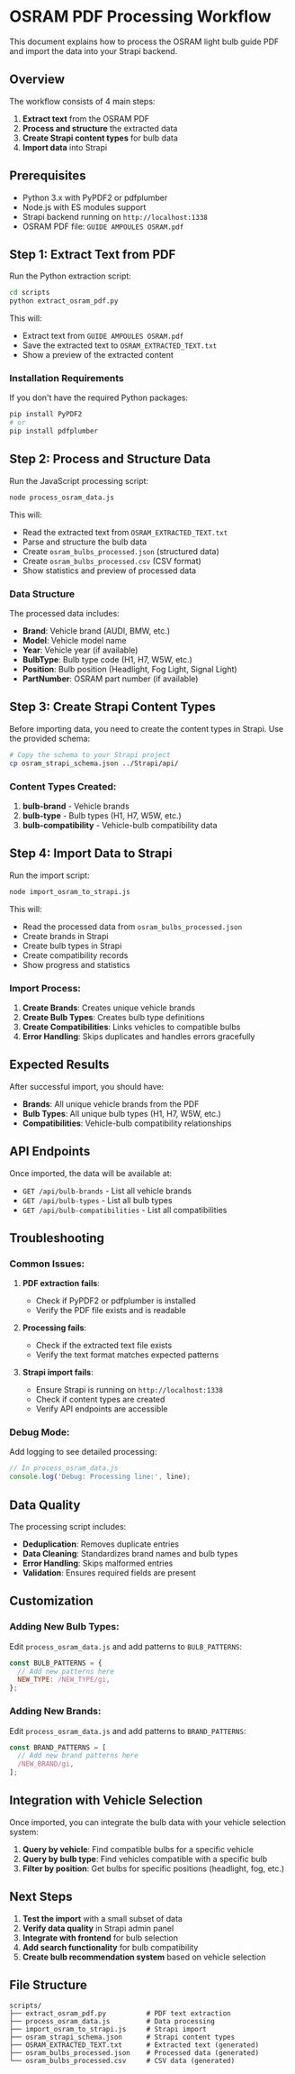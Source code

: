 # OSRAM PDF Processing Workflow

This document explains how to process the OSRAM light bulb guide PDF and import the data into your Strapi backend.

## Overview

The workflow consists of 4 main steps:
1. **Extract text** from the OSRAM PDF
2. **Process and structure** the extracted data
3. **Create Strapi content types** for bulb data
4. **Import data** into Strapi

## Prerequisites

- Python 3.x with PyPDF2 or pdfplumber
- Node.js with ES modules support
- Strapi backend running on `http://localhost:1338`
- OSRAM PDF file: `GUIDE AMPOULES OSRAM.pdf`

## Step 1: Extract Text from PDF

Run the Python extraction script:

```bash
cd scripts
python extract_osram_pdf.py
```

This will:
- Extract text from `GUIDE AMPOULES OSRAM.pdf`
- Save the extracted text to `OSRAM_EXTRACTED_TEXT.txt`
- Show a preview of the extracted content

### Installation Requirements

If you don't have the required Python packages:

```bash
pip install PyPDF2
# or
pip install pdfplumber
```

## Step 2: Process and Structure Data

Run the JavaScript processing script:

```bash
node process_osram_data.js
```

This will:
- Read the extracted text from `OSRAM_EXTRACTED_TEXT.txt`
- Parse and structure the bulb data
- Create `osram_bulbs_processed.json` (structured data)
- Create `osram_bulbs_processed.csv` (CSV format)
- Show statistics and preview of processed data

### Data Structure

The processed data includes:
- **Brand**: Vehicle brand (AUDI, BMW, etc.)
- **Model**: Vehicle model name
- **Year**: Vehicle year (if available)
- **BulbType**: Bulb type code (H1, H7, W5W, etc.)
- **Position**: Bulb position (Headlight, Fog Light, Signal Light)
- **PartNumber**: OSRAM part number (if available)

## Step 3: Create Strapi Content Types

Before importing data, you need to create the content types in Strapi. Use the provided schema:

```bash
# Copy the schema to your Strapi project
cp osram_strapi_schema.json ../Strapi/api/
```

### Content Types Created:

1. **bulb-brand** - Vehicle brands
2. **bulb-type** - Bulb types (H1, H7, W5W, etc.)
3. **bulb-compatibility** - Vehicle-bulb compatibility data

## Step 4: Import Data to Strapi

Run the import script:

```bash
node import_osram_to_strapi.js
```

This will:
- Read the processed data from `osram_bulbs_processed.json`
- Create brands in Strapi
- Create bulb types in Strapi
- Create compatibility records
- Show progress and statistics

### Import Process:

1. **Create Brands**: Creates unique vehicle brands
2. **Create Bulb Types**: Creates bulb type definitions
3. **Create Compatibilities**: Links vehicles to compatible bulbs
4. **Error Handling**: Skips duplicates and handles errors gracefully

## Expected Results

After successful import, you should have:

- **Brands**: All unique vehicle brands from the PDF
- **Bulb Types**: All unique bulb types (H1, H7, W5W, etc.)
- **Compatibilities**: Vehicle-bulb compatibility relationships

## API Endpoints

Once imported, the data will be available at:

- `GET /api/bulb-brands` - List all vehicle brands
- `GET /api/bulb-types` - List all bulb types
- `GET /api/bulb-compatibilities` - List all compatibilities

## Troubleshooting

### Common Issues:

1. **PDF extraction fails**:
   - Check if PyPDF2 or pdfplumber is installed
   - Verify the PDF file exists and is readable

2. **Processing fails**:
   - Check if the extracted text file exists
   - Verify the text format matches expected patterns

3. **Strapi import fails**:
   - Ensure Strapi is running on `http://localhost:1338`
   - Check if content types are created
   - Verify API endpoints are accessible

### Debug Mode:

Add logging to see detailed processing:

```javascript
// In process_osram_data.js
console.log('Debug: Processing line:', line);
```

## Data Quality

The processing script includes:

- **Deduplication**: Removes duplicate entries
- **Data Cleaning**: Standardizes brand names and bulb types
- **Error Handling**: Skips malformed entries
- **Validation**: Ensures required fields are present

## Customization

### Adding New Bulb Types:

Edit `process_osram_data.js` and add patterns to `BULB_PATTERNS`:

```javascript
const BULB_PATTERNS = {
  // Add new patterns here
  NEW_TYPE: /NEW_TYPE/gi,
};
```

### Adding New Brands:

Edit `process_osram_data.js` and add patterns to `BRAND_PATTERNS`:

```javascript
const BRAND_PATTERNS = [
  // Add new brand patterns here
  /NEW_BRAND/gi,
];
```

## Integration with Vehicle Selection

Once imported, you can integrate the bulb data with your vehicle selection system:

1. **Query by vehicle**: Find compatible bulbs for a specific vehicle
2. **Query by bulb type**: Find vehicles compatible with a specific bulb
3. **Filter by position**: Get bulbs for specific positions (headlight, fog, etc.)

## Next Steps

1. **Test the import** with a small subset of data
2. **Verify data quality** in Strapi admin panel
3. **Integrate with frontend** for bulb selection
4. **Add search functionality** for bulb compatibility
5. **Create bulb recommendation system** based on vehicle selection

## File Structure

```
scripts/
├── extract_osram_pdf.py          # PDF text extraction
├── process_osram_data.js         # Data processing
├── import_osram_to_strapi.js     # Strapi import
├── osram_strapi_schema.json      # Strapi content types
├── OSRAM_EXTRACTED_TEXT.txt      # Extracted text (generated)
├── osram_bulbs_processed.json    # Processed data (generated)
└── osram_bulbs_processed.csv     # CSV data (generated)
```
